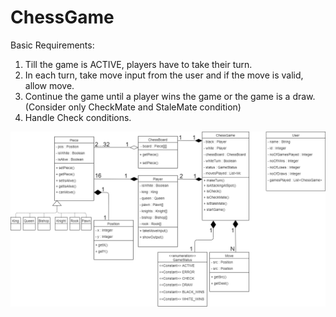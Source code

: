 # ChessGame

Basic Requirements:
1. Till the game is ACTIVE, players have to take their turn.
2. In each turn, take move input from the user and if the move is valid, allow move.
3. Continue the game until a player wins the game or the game is a draw. 
	(Consider only CheckMate and StaleMate condition)
4. Handle Check conditions.


![alt text](https://github.com/MayV/ChessGame/blob/master/Chess%20Game%20Class%20Diagram.png?raw=true)
